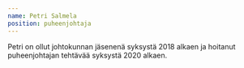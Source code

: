 ```yaml
---
name: Petri Salmela
position: puheenjohtaja
---
```

Petri on ollut johtokunnan jäsenenä syksystä 2018 alkaen
ja hoitanut puheenjohtajan tehtävää syksystä 2020 alkaen.
